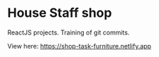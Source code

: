 # House Staff shop
ReactJS projects. Training of git commits.

View here: https://shop-task-furniture.netlify.app
